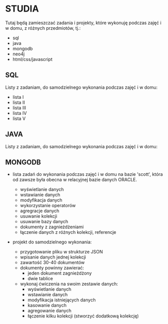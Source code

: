 # STUDIA

Tutaj będą zamieszczać zadania i projekty, które wykonuję podczas zajęć i 
w domu, z różnych przedmiotów, tj.:
  - sql
  - java
  - mongodb
  - neo4j
  - html/css/javascript

## SQL
  Listy z zadaniam, do samodzielnego wykonania podczas zajęć i w domu:
  - lista I
  - lista II
  - lista III
  - lista IV
  - lista V

## JAVA
  Listy z zadaniam, do samodzielnego wykonania podczas zajęć i w domu:


## MONGODB
  - lista zadań do wykonania podczas zajęć i w domu na bazie 'scott', która od 
  zawsze była obecna w relacyjnej bazie danych ORACLE. 
    - wyświetlanie danych
    - wstawianie danych
    - modyfikacja danych
    - wykorzystanie operatorów
    - agregracje danych
    - usuwanie kolekcji
    - usuwanie bazy danych
    - dokumenty z zagnieżdżeniami
    - łączenie danych z różnych kolekcji, referencje

  - projekt do samodzielnego wykonania:
      - przygotowanie pliku w strukturze JSON
      - wpisanie danych jednej kolekcji
      - zawartość 30-40 dokumentów
      - dokumenty powinny zawierać:
          - jeden dokument zagnieżdżony
          - dwie tablice
      - wykonaj ćwiczenia na swoim zestawie danych:
        - wyświetlanie danych
        - wstawianie danych
        - modyfikacja istniejących danych
        - kasowanie danych
        - agregowanie danych
        - łączenie kilku kolekcji (stworzyć dodatkową kolekcję)
